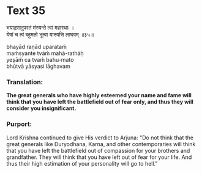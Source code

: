 # Text 35

भयाद्रणादुपरतं मंस्यन्ते त्वां महारथाः ।  
येषां च त्वं बहुमतो भूत्वा यास्यसि लाघवम् ॥३५॥

bhayād raṇād uparataḿ  
maḿsyante tvāḿ mahā-rathāḥ  
yeṣāḿ ca tvaḿ bahu-mato  
bhūtvā yāsyasi lāghavam



### Translation:

**The great generals who have highly esteemed your name and fame will think that you have left the battlefield out of fear only, and thus they will consider you insignificant.**

### Purport:

Lord Krishna continued to give His verdict to Arjuna: "Do not think that the great generals like Duryodhana, Karna, and other contemporaries will think that you have left the battlefield out of compassion for your brothers and grandfather. They will think that you have left out of fear for your life. And thus their high estimation of your personality will go to hell."